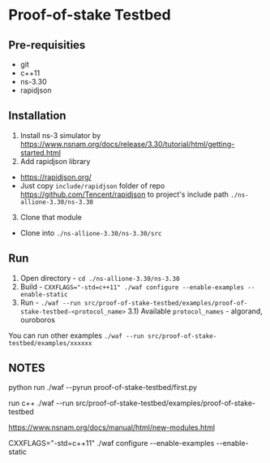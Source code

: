 Proof-of-stake Testbed
=======================

Pre-requisities
--------------

- git
- c++11
- ns-3.30
- rapidjson

Installation
------------------------------------
1) Install ns-3 simulator by https://www.nsnam.org/docs/release/3.30/tutorial/html/getting-started.html
2) Add rapidjson library
 - https://rapidjson.org/
 - Just copy `include/rapidjson` folder of repo https://github.com/Tencent/rapidjson to project's include path `./ns-allione-3.30/ns-3.30`
3) Clone that module
 - Clone into `./ns-allione-3.30/ns-3.30/src`

Run
------------------------------------
1) Open directory - `cd ./ns-allione-3.30/ns-3.30`
2) Build - `CXXFLAGS="-std=c++11" ./waf configure --enable-examples --enable-static`
3) Run - `./waf --run src/proof-of-stake-testbed/examples/proof-of-stake-testbed-<protocol_name>`
3.1) Available `protocol_names` - algorand, ouroboros

You can run other examples `./waf --run src/proof-of-stake-testbed/examples/xxxxxx`


NOTES
------------------------------------
python run
./waf --pyrun proof-of-stake-testbed/first.py

run c++
./waf --run src/proof-of-stake-testbed/examples/proof-of-stake-testbed

https://www.nsnam.org/docs/manual/html/new-modules.html

CXXFLAGS="-std=c++11" ./waf configure --enable-examples --enable-static


